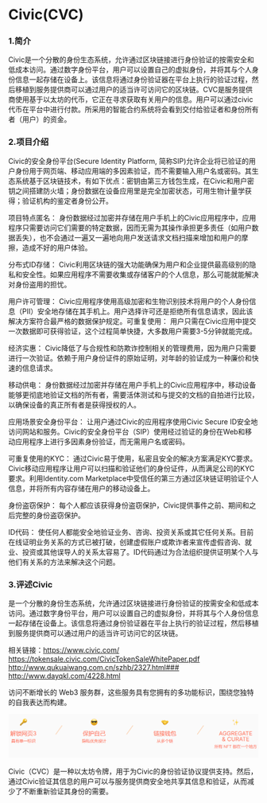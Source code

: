 # Civic(CVC)

### 1.简介

Civic是一个分散的身份生态系统，允许通过区块链接进行身份验证的按需安全和低成本访问。通过数字身份平台，用户可以设置自己的虚拟身份，并将其与个人身份信息一起存储在设备上。该信息将通过身份验证器在平台上执行的验证过程，然后移植到服务提供商可以通过用户的适当许可访问它的区块链。CVC是服务提供商使用基于以太坊的代币，它正在寻求获取有关用户的信息。用户可以通过civic代币在平台中进行付款。所采用的智能合约系统将会看到交付给验证者和身份所有者（用户）的资金。



### 2.项目介绍

Civic的安全身份平台(Secure Identity Platform, 简称SIP)允许企业将已验证的用户身份用于网页端、移动应用端的多因素验证，而不需要输入用户名或密码。其生态系统基于区块链技术，有如下优点：密钥由第三方钱包生成，在Civic和用户密钥之间搭建防火墙；身份数据在设备应用里是完全加密状态，可用生物计量学获得；验证机构的鉴定者身份公开。

项目特点匿名：
身份数据经过加密并存储在用户手机上的Civic应用程序中，应用程序只需要访问它们需要的特定数据，因而无需为其操作承担更多责任（如用户数据丢失），也不会通过一遍又一遍地向用户发送请求文档扫描来增加和用户的摩擦，造成不好的用户体验。

分布式ID存储：
Civic利用区块链的强大功能确保为用户和企业提供最高级别的隐私和安全性。如果应用程序不需要收集或存储客户的个人信息，那么可能就能解决对身份盗用的担忧。

用户许可管理：
Civic应用程序使用高级加密和生物识别技术将用户的个人身份信息（PII）安全地存储在其手机上。用户选择许可还是拒绝所有信息请求，因此该解决方案符合最严格的数据保护规定。可重复使用：
用户只需在Civic应用中提交一次数据即可获得验证，这个过程简单快捷，大多数用户需要3-5分钟就能完成。

经济实惠：
Civic降低了与合规性和防欺诈控制相关的管理费用，因为用户只需要进行一次验证。依赖于用户身份证件的原始证明，对年龄的验证成为一种廉价和快速的信息请求。

移动供电：
身份数据经过加密并存储在用户手机上的Civic应用程序中，移动设备能够更彻底地验证文档的所有者，需要活体测试和与提交的文档的自拍进行比较，以确保设备的真正所有者是获得授权的人。

应用场景安全身份平台：
让用户通过Civic的应用程序使用Civic Secure ID安全地访问网站和服务。Civic的安全身份平台（SIP）使用经过验证的身份在Web和移动应用程序上进行多因素身份验证，而无需用户名或密码。

可重复使用的KYC：
通过Civic易于使用，私密且安全的解决方案满足KYC要求。Civic移动应用程序让用户可以扫描和验证他们的身份证件，从而满足公司的KYC要求。利用Identity.com Marketplace中受信任的第三方通过区块链证明验证个人信息，并将所有内容存储在用户的移动设备上。

身份盗窃保护：
每个人都应该获得身份盗窃保护，Civic提供事件之前、期间和之后完整的身份盗窃保护。

ID代码：
使任何人都能安全地验证业务、咨询、投资关系或其它任何关系。目前在线证明业务关系的方式已被打破，创建虚假账户或欺诈者来宣传虚假咨询、就业、投资或其他误导人的关系太容易了。ID代码通过为合法组织提供证明某个人与他们有关系的方法来解决这个问题。



### 3.评述Civic

是一个分散的身份生态系统，允许通过区块链接进行身份验证的按需安全和低成本访问。通过数字身份平台，用户可以设置自己的虚拟身份，并将其与个人身份信息一起存储在设备上。该信息将通过身份验证器在平台上执行的验证过程，然后移植到服务提供商可以通过用户的适当许可访问它的区块链。

相关链接：https://www.civic.com/
https://tokensale.civic.com/CivicTokenSaleWhitePaper.pdf
http://www.qukuaiwang.com.cn/szhb/2327.html###
http://www.dayqkl.com/4228.html

访问不断增长的 Web3 服务群，这些服务具有您拥有的多功能标识，围绕您独特的自我表达而构建。

![image-20220720150323746](image-20220720150323746.png)

‎Civic（CVC）是‎‎一种以太坊令牌，用于为Civic的身份验证协议提供支持‎‎。然后，通过Civic验证其信息的用户可以与服务提供商安全地共享其信息和验证，从而减少了不断重新验证其身份的需要。‎

